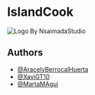 # IslandCook

![Logo](https://raw.githubusercontent.com/XaviGT10/server_IslandCook/main/Resources/logoApp.png?token=GHSAT0AAAAAABNY4YRLFUOBWWUU2ICD254UYRCVK4Q)
By NsaimadaStudio
## Authors

- [@AracelyBerrocalHuerta](https://github.com/aracelyberrocalhuerta)
- [@XaviGT10](https://github.com/XaviGT10)
- [@MartaMAgui](https://github.com/martamagui)


